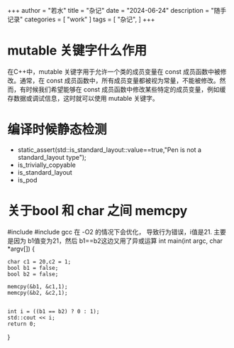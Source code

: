﻿+++
author = "若水"
title = "杂记"
date = "2024-06-24"
description = "随手记录"
categories = [
    "work"
]
tags = [
    "杂记",
]
+++

# mutable 关键字什么作用
在C++中，mutable 关键字用于允许一个类的成员变量在 const 成员函数中被修改。通常，在 const 成员函数中，所有成员变量都被视为常量，不能被修改。然而，有时候我们希望能够在 const 成员函数中修改某些特定的成员变量，例如缓存数据或调试信息，这时就可以使用 mutable 关键字。

# 编译时候静态检测
- static_assert(std::is_standard_layout<Pen >::value==true,"Pen is not a standard_layout type");
- is_trivially_copyable
- is_standard_layout
- is_pod


# 关于bool 和  char 之间 memcpy
#include <iostream>
#include <cstring>
gcc 在 -O2 的情况下会优化， 导致行为错误，i值是21. 主要是因为 b1值变为21，然后 b1==b2这边又用了异或运算
int main(int argc, char *argv[])
{

    char c1 = 20,c2 = 1;
    bool b1 = false;
    bool b2 = false;

    memcpy(&b1, &c1,1);
    memcpy(&b2, &c2,1);


    int i = ((b1 == b2) ? 0 : 1);
    std::cout << i;
    return 0;
}